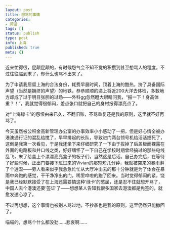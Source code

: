 ```yaml
---
layout: post
title: 想骂的事情
categories:
- 闲话
tags: []
status: publish
type: post
info: 上海
published: true
meta: {}
---
```

近来忙得很，屁颠屁颠的，有时候怨气会不知不觉的积攒到甚至想骂人的程度，不过往往临到末了，却什么也骂不出来了。

为了申请我居留上海的合法身份，耗费早晨时间，顶着上海的酷热，挤了具备国际声望（当然是拥挤的声望）的地铁，恭恭顺顺的递上将近200大洋去体检，多数地方却成了过于明目张胆的过场——外科gg忽然瞪大眼睛问我，“报一下！身高体重？！”，我就觉得很郁闷，差点张口就把自己的身材报得漂亮点了。

对“上海绿卡”的怨恨由来已久，不翻旧账，不骂重复还是我的原则，这里就不好再骂了。

今天虽然被公积金高新管理办公室的办事效率小小感动了一把，但是好心情全被办港澳通行证的混乱给搅了，早早排起的长队，导致进门两台领号机给活活摁死了，这倒是我第一次看见，于是我还坐下来仔细研究了一下由于拔掉了后盖板而裸露在外面的电路板和并口线之类，好好缅怀了一下自己在学校时期曾经搞过的那些电线乱飞，末了给盖上个漂漂亮亮盒子的板子们，当然这是后话。自己办完后，在等待了好些时候，正出门要接下班过来的Vivian的那短短几分钟，我就被突来的暴雨淋了个透湿——旁人看来似乎我急急忙忙从大厅冲出去的那十分钟就是为了体会在暴雨中奔跑的感觉，干干净净出的门，稀里哗啦的跑了回来。当时觉得郁闷的紧，饶是我已经默默接受了在上海还需要搞这种‘绿卡’的憋屈，还是忍不住就想开骂了，中国人去个港澳还要‘签证’了——想想某人告知我很多国家去港澳都是免签的，就愈发透心凉了。

不过再想想，这个事情也被别人骂过地，不抄袭也是我的原则，这里仍然只能撤回了。

喵喵的，想骂个什么都没劲……悲哀啊……
 
